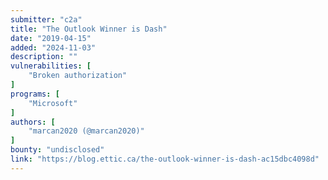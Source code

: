 ```yaml
---
submitter: "c2a"
title: "The Outlook Winner is Dash"
date: "2019-04-15"
added: "2024-11-03"
description: ""
vulnerabilities: [
    "Broken authorization"
]
programs: [
    "Microsoft"
]
authors: [
    "marcan2020 (@marcan2020)"
]
bounty: "undisclosed"
link: "https://blog.ettic.ca/the-outlook-winner-is-dash-ac15dbc4098d"
---
```




